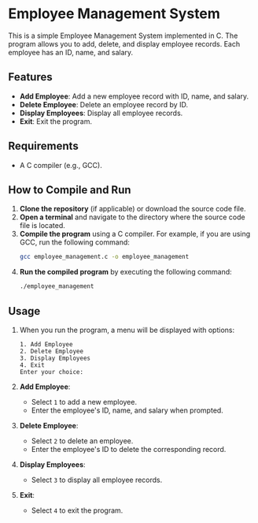 # Employee Management System

This is a simple Employee Management System implemented in C. The program allows you to add, delete, and display employee records. Each employee has an ID, name, and salary.

## Features

- **Add Employee**: Add a new employee record with ID, name, and salary.
- **Delete Employee**: Delete an employee record by ID.
- **Display Employees**: Display all employee records.
- **Exit**: Exit the program.

## Requirements

- A C compiler (e.g., GCC).

## How to Compile and Run

1. **Clone the repository** (if applicable) or download the source code file.
2. **Open a terminal** and navigate to the directory where the source code file is located.
3. **Compile the program** using a C compiler. For example, if you are using GCC, run the following command:
    ```bash
    gcc employee_management.c -o employee_management
    ```
4. **Run the compiled program** by executing the following command:
    ```bash
    ./employee_management
    ```

## Usage

1. When you run the program, a menu will be displayed with options:
    ```
    1. Add Employee
    2. Delete Employee
    3. Display Employees
    4. Exit
    Enter your choice: 
    ```

2. **Add Employee**:
    - Select `1` to add a new employee.
    - Enter the employee's ID, name, and salary when prompted.

3. **Delete Employee**:
    - Select `2` to delete an employee.
    - Enter the employee's ID to delete the corresponding record.

4. **Display Employees**:
    - Select `3` to display all employee records.

5. **Exit**:
    - Select `4` to exit the program.


